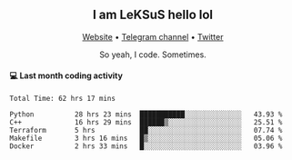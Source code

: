 <h2 align="center">I am LeKSuS hello lol</h2>
<div align="center">
  <a href="https://leksus.net">Website</a> •
  <a href="https://t.me/leksus_was_here">Telegram channel</a> •
  <a href="https://twitter.com/___LeKSuS___">Twitter</a>
</div>
<p align="center">So yeah, I code. Sometimes.</p>

#### :computer: Last month coding activity
<!--START_SECTION:waka-->

```text
Total Time: 62 hrs 17 mins

Python          28 hrs 23 mins  ███████████░░░░░░░░░░░░░░   43.93 %
C++             16 hrs 29 mins  ██████▒░░░░░░░░░░░░░░░░░░   25.51 %
Terraform       5 hrs           ██░░░░░░░░░░░░░░░░░░░░░░░   07.74 %
Makefile        3 hrs 16 mins   █▒░░░░░░░░░░░░░░░░░░░░░░░   05.06 %
Docker          2 hrs 33 mins   █░░░░░░░░░░░░░░░░░░░░░░░░   03.96 %
```

<!--END_SECTION:waka-->

<!-- flag{4_l0t_0f_1nter35t1ng_th1ng5_4r3_1n_publ1c_d0m41n} -->
